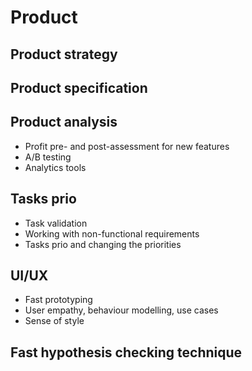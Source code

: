 # Product

## Product strategy

## Product specification

## Product analysis

- Profit pre- and post-assessment for new features
- A/B testing
- Analytics tools

## Tasks prio

- Task validation
- Working with non-functional requirements
- Tasks prio and changing the priorities

## UI/UX

- Fast prototyping
- User empathy, behaviour modelling, use cases
- Sense of style

## Fast hypothesis checking technique
